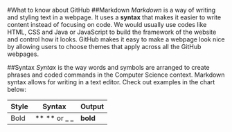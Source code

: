 #What to know about GitHub
##Markdown
*Markdown* is a way of writing and styling text in a webpage. It uses a **syntax** that makes it easier to write content instead of focusing on code. We would usually use codes like HTML, CSS and Java or JavaScript to build the framework of the website and control how it looks. GitHub makes it easy to make a webpage look nice by allowing users to choose themes that apply across all the GitHub webpages.

##Syntax
*Syntax* is the way words and symbols are arranged to create phrases and coded commands in the Computer Science context. Markdown syntax allows for writing in a  text editor. Check out examples in the chart below:

Style | Syntax | Output
------------ | ------------- | ------------- |
Bold | \** \** or \_ \_ | **bold**
